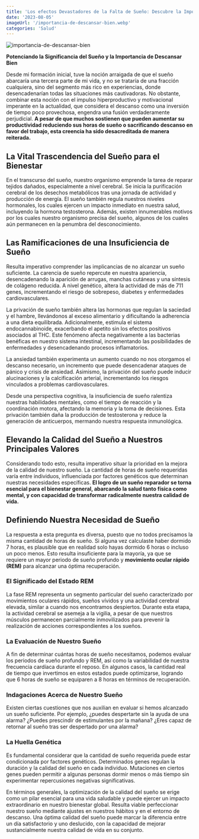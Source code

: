```yaml
---
title: 'Los efectos Devastadores de la Falta de Sueño: Descubre la Importancia de Descansar Bien'
date: '2023-08-05'
imageUrl: '/importancia-de-descansar-bien.webp'
categories: 'Salud'
---
```

![importancia-de-descansar-bien](/importancia-de-descansar-bien.webp)

**Potenciando la Significancia del Sueño y la Importancia de Descansar Bien**

Desde mi formación inicial, tuve la noción arraigada de que el sueño abarcaría una tercera parte de mi vida, y no se trataría de una fracción cualquiera, sino del segmento más rico en experiencias, donde desencadenarían todas las situaciones más cautivadoras. No obstante, combinar esta noción con el impulso hiperproductivo y motivacional imperante en la actualidad, que considera el descanso como una inversión de tiempo poco provechosa, engendra una fusión verdaderamente perjudicial. **A pesar de que muchos sostienen que pueden aumentar su productividad reduciendo sus horas de sueño o sacrificando descanso en favor del trabajo, esta creencia ha sido desacreditada de manera reiterada.**

## La Vital Trascendencia del Sueño para el Bienestar

En el transcurso del sueño, nuestro organismo emprende la tarea de reparar tejidos dañados, especialmente a nivel cerebral. Se inicia la purificación cerebral de los desechos metabólicos tras una jornada de actividad y producción de energía. El sueño también regula nuestros niveles hormonales, los cuales ejercen un impacto inmediato en nuestra salud, incluyendo la hormona testosterona. Además, existen innumerables motivos por los cuales nuestro organismo precisa del sueño, algunos de los cuales aún permanecen en la penumbra del desconocimiento.

## Las Ramificaciones de una Insuficiencia de Sueño

Resulta imperativo comprender las implicancias de no alcanzar un sueño suficiente. La carencia de sueño repercute en nuestra apariencia, desencadenando la aparición de arrugas, manchas cutáneas y una síntesis de colágeno reducida. A nivel genético, altera la actividad de más de 711 genes, incrementando el riesgo de sobrepeso, diabetes y enfermedades cardiovasculares.

La privación de sueño también altera las hormonas que regulan la saciedad y el hambre, llevándonos al exceso alimentario y dificultando la adherencia a una dieta equilibrada. Adicionalmente, estimula el sistema endocannabinoide, exacerbando el apetito sin los efectos positivos asociados al THC. Este fenómeno afecta negativamente a las bacterias benéficas en nuestro sistema intestinal, incrementando las posibilidades de enfermedades y desencadenando procesos inflamatorios.

La ansiedad también experimenta un aumento cuando no nos otorgamos el descanso necesario, un incremento que puede desencadenar ataques de pánico y crisis de ansiedad. Asimismo, la privación del sueño puede inducir alucinaciones y la calcificación arterial, incrementando los riesgos vinculados a problemas cardiovasculares.

Desde una perspectiva cognitiva, la insuficiencia de sueño ralentiza nuestras habilidades mentales, como el tiempo de reacción y la coordinación motora, afectando la memoria y la toma de decisiones. Esta privación también daña la producción de testosterona y reduce la generación de anticuerpos, mermando nuestra respuesta inmunológica.

## Elevando la Calidad del Sueño a Nuestros Principales Valores

Considerando todo esto, resulta imperativo situar la prioridad en la mejora de la calidad de nuestro sueño. La cantidad de horas de sueño requeridas varía entre individuos, influenciada por factores genéticos que determinan nuestras necesidades específicas. **El logro de un sueño reparador se torna esencial para el bienestar general, abarcando la salud tanto física como mental, y con capacidad de transformar radicalmente nuestra calidad de vida.**

## Definiendo Nuestra Necesidad de Sueño

La respuesta a esta pregunta es diversa, puesto que no todos precisamos la misma cantidad de horas de sueño. Si alguna vez calculaste haber dormido 7 horas, es plausible que en realidad solo hayas dormido 6 horas o incluso un poco menos. Esto resulta insuficiente para la mayoría, ya que se requiere un mayor periodo de sueño profundo y **movimiento ocular rápido (REM)** para alcanzar una óptima recuperación.

### El Significado del Estado REM

La fase REM representa un segmento particular del sueño caracterizado por movimientos oculares rápidos, sueños vívidos y una actividad cerebral elevada, similar a cuando nos encontramos despiertos. Durante esta etapa, la actividad cerebral se asemeja a la vigilia, a pesar de que nuestros músculos permanecen parcialmente inmovilizados para prevenir la realización de acciones correspondientes a los sueños.

### La Evaluación de Nuestro Sueño

A fin de determinar cuántas horas de sueño necesitamos, podemos evaluar los periodos de sueño profundo y REM, así como la variabilidad de nuestra frecuencia cardíaca durante el reposo. En algunos casos, la cantidad real de tiempo que invertimos en estos estados puede optimizarse, logrando que 6 horas de sueño se equiparen a 8 horas en términos de recuperación.

### Indagaciones Acerca de Nuestro Sueño

Existen ciertas cuestiones que nos auxilian en evaluar si hemos alcanzado un sueño suficiente. Por ejemplo, ¿puedes despertarte sin la ayuda de una alarma? ¿Puedes prescindir de estimulantes por la mañana? ¿Eres capaz de retornar al sueño tras ser despertado por una alarma?

### La Huella Genética

Es fundamental considerar que la cantidad de sueño requerida puede estar condicionada por factores genéticos. Determinados genes regulan la duración y la calidad del sueño en cada individuo. Mutaciones en ciertos genes pueden permitir a algunas personas dormir menos o más tiempo sin experimentar repercusiones negativas significativas.

En términos generales, la optimización de la calidad del sueño se erige como un pilar esencial para una vida saludable y puede ejercer un impacto extraordinario en nuestro bienestar global. Resulta viable perfeccionar nuestro sueño mediante ajustes en nuestros hábitos y en el entorno de descanso. Una óptima calidad del sueño puede marcar la diferencia entre un día satisfactorio y uno deslucido, con la capacidad de mejorar sustancialmente nuestra calidad de vida en su conjunto.

